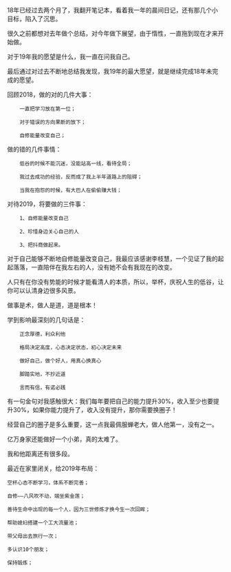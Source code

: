 18年已经过去两个月了，我翻开笔记本，看着我一年的晨间日记，还有那几个小目标，陷入了沉思。

很久之前都想对去年做个总结，对今年做下展望，由于惰性，一直拖到现在才来开始做。

对于19年我的愿望是什么，我一直在问我自己。

最后通过对过去不断地总结我发现，我19年的最大愿望，就是继续完成18年未完成的愿望。

回顾2018，做的对的几件大事：

		一直把学习放在第一位；

		对于错误的方向果断的放下；

		自修能量改变自己；


做的错的几件事情：

		低谷的时候不能沉迷，没能站高一线，看待全局；

		我过去成功的经验，反而成了我上半年道路上的阻碍；

		当我在抱怨的时候，有大巴人在偷偷赚大钱；

对待2019，将要做的三件事：
	
		1、自修能量改变自己
		
		2、珍惜身边关心自己的人

		3、把抖商做起来。


对于自己能够不断地自修能量改变自己，我最应该感谢李枝慧，一个见证了我的起起落落，一直陪伴在我左右的人，没有她不会有我现在的改变。

人只有在你没有势能的时候才能看清人的本质，所以，举杯，庆祝人生的低谷，让你可以认清身边很多风景。

做事是术，做人是道，道是根本！

学到影响最深刻的几句话是：

		正念厚德，利众利他

		格局决定高度，心态决定状态，初心决定未来

		做好自己，做个好人，用真心换真心

		脚踏实地，不抄近道

		言而有信，有诺必践

有一句金句对我感触很大：我们每年要把自己的能力提升30%，收入至少也要提升30%，如果你能力提升了，收入没有提升，那你需要换圈子！

经营自己的圈子是多么重要，这一点我最佩服蝉老大，做人他第一，没有之一。

亿万身家还能做好一个小弟，真的太难了。

我和他距离还有很多段。

最近在家里闭关，给2019年布局：

	空杯心态不断学习，体系不断完善；

	自修——八风吹不动，端坐紫金莲；

	善待生命中出现的每一个人，因为三世修炼才换今生一次回眸；

	帮助媳妇搭建一个工大流量池；

	带父母出去旅行一次；

	多认识10个朋友；

	保持锻炼；
